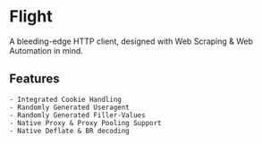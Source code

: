 # Flight
A bleeding-edge HTTP client, designed with Web Scraping & Web Automation in mind.


## Features
    - Integrated Cookie Handling
    - Randomly Generated Useragent
    - Randomly Generated Filler-Values
    - Native Proxy & Proxy Pooling Support
    - Native Deflate & BR decoding